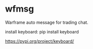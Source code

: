 # wfmsg
Warframe auto message for trading chat.

install keyboard:
pip install keyboard

https://pypi.org/project/keyboard/
